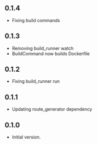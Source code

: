 ## 0.1.4

- Fixing build commands

## 0.1.3

- Removing build_runner watch
- BuildCommand now builds Dockerfile

## 0.1.2

- Fixing build_runner run

## 0.1.1

- Updating route_generator dependency

## 0.1.0

- Initial version.
